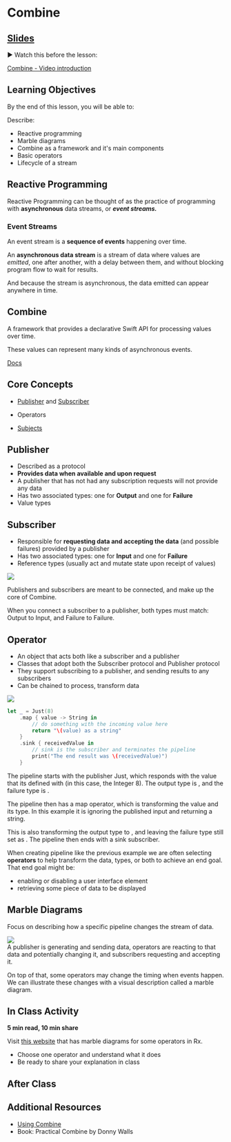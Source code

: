 <!-- Run this slideshow via the following command: -->
<!-- reveal-md README.md -w -->


<!-- .slide: class="header" -->

# Combine

## [Slides](https://make-school-courses.github.io/MOB-2.4-Advanced-Architectural-Patterns-in-iOS/Slides/Combine-Pt.1/README.html ':ignore')

<!-- > -->

▶️ Watch this before the lesson:

[Combine - Video introduction](https://developer.apple.com/videos/play/wwdc2019/722/)

<!-- > -->

## Learning Objectives

By the end of this lesson, you will be able to:

Describe:
  - Reactive programming
  - Marble diagrams
  - Combine as a framework and it's main components
  - Basic operators
  - Lifecycle of a stream

<!-- > -->

## Reactive Programming

Reactive Programming can be thought of as the practice of programming with **asynchronous** data streams, or __*event streams.*__

<!-- > -->

### Event Streams

An event stream is a **sequence of events** happening over time.

An **asynchronous data stream** is a stream of data where values are *emitted*, one after another, with a delay between them, and without blocking program flow to wait for results.

And because the stream is asynchronous, the data emitted can appear anywhere in time.

<!-- > -->

## Combine

A framework that provides a declarative Swift API for processing values over time.

These values can represent many kinds of asynchronous events.

[Docs](https://developer.apple.com/documentation/combine)

<!-- > -->

## Core Concepts

- [Publisher](https://developer.apple.com/documentation/combine/publisher) and [Subscriber](https://developer.apple.com/documentation/combine/subscriber)

- Operators

- [Subjects](https://developer.apple.com/documentation/combine/subject)

<!-- > -->

## Publisher

- Described as a protocol
- **Provides data when available and upon request**
- A publisher that has not had any subscription requests will not provide any data
- Has two associated types: one for **Output** and one for **Failure**
- Value types

<!-- > -->

## Subscriber

- Responsible for **requesting data and accepting the data** (and possible failures) provided by a publisher
- Has two associated types: one for **Input** and one for **Failure**
- Reference types (usually act and mutate state upon receipt of values)

<!-- > -->

<img src="https://heckj.github.io/swiftui-notes/images/diagrams/input_output.svg">

Publishers and subscribers are meant to be connected, and make up the core of Combine.

<aside class="notes">
When you connect a subscriber to a publisher, both types must match: Output to Input, and Failure to Failure.
</aside>

<!-- > -->

## Operator

- An object that acts both like a subscriber and a publisher
- Classes that adopt both the Subscriber protocol and Publisher protocol
- They support subscribing to a publisher, and sending results to any subscribers
- Can be chained to process, transform data

<!-- > -->

<img src="https://heckj.github.io/swiftui-notes/images/diagrams/pipeline.svg">

<!-- > -->

```swift
let _ = Just(8)
    .map { value -> String in
        // do something with the incoming value here
        return "\(value) as a string"
    }
    .sink { receivedValue in
        // sink is the subscriber and terminates the pipeline
        print("The end result was \(receivedValue)")
    }
```

<aside class="notes">
The pipeline starts with the publisher Just, which responds with the value that its defined with (in this case, the Integer 8). The output type is <Integer>, and the failure type is <Never>.

The pipeline then has a map operator, which is transforming the value and its type. In this example it is ignoring the published input and returning a string.

This is also transforming the output type to <String>, and leaving the failure type still set as <Never>.
The pipeline then ends with a sink subscriber.
</aside>

<!-- > -->

When creating pipeline like the previous example we are often selecting **operators** to help transform the data, types, or both to achieve an end goal. That end goal might be:

- enabling or disabling a user interface element
- retrieving some piece of data to be displayed

<!-- > -->

## Marble Diagrams

Focus on describing how a specific pipeline changes the stream of data.

<img src="https://heckj.github.io/swiftui-notes/images/diagrams/marble_diagram.svg">

<aside class="notes">
A publisher is generating and sending data, operators are reacting to that data and potentially changing it, and subscribers requesting and accepting it.

On top of that, some operators may change the timing when events happen. We can illustrate these changes with a visual description called a marble diagram.
</aside>

<!-- > -->

## In Class Activity

**5 min read, 10 min share**

Visit [this website](https://rxmarbles.com) that has marble diagrams for some operators in Rx.

- Choose one operator and understand what it does
- Be ready to share your explanation in class

<!-- > -->

## After Class


<!-- > -->

## Additional Resources

- [Using Combine](https://heckj.github.io/swiftui-notes/#coreconcepts-publisher-subscriber)
- Book: Practical Combine by Donny Walls
